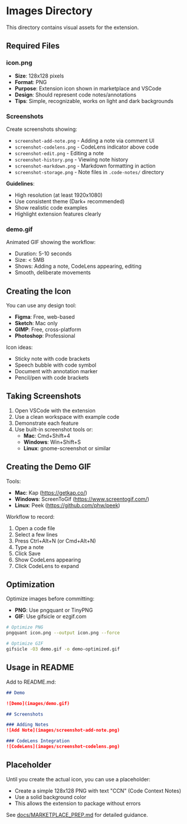 # Images Directory

This directory contains visual assets for the extension.

## Required Files

### icon.png
- **Size**: 128x128 pixels
- **Format**: PNG
- **Purpose**: Extension icon shown in marketplace and VSCode
- **Design**: Should represent code notes/annotations
- **Tips**: Simple, recognizable, works on light and dark backgrounds

### Screenshots

Create screenshots showing:
- `screenshot-add-note.png` - Adding a note via comment UI
- `screenshot-codelens.png` - CodeLens indicator above code
- `screenshot-edit.png` - Editing a note
- `screenshot-history.png` - Viewing note history
- `screenshot-markdown.png` - Markdown formatting in action
- `screenshot-storage.png` - Note files in `.code-notes/` directory

**Guidelines**:
- High resolution (at least 1920x1080)
- Use consistent theme (Dark+ recommended)
- Show realistic code examples
- Highlight extension features clearly

### demo.gif

Animated GIF showing the workflow:
- Duration: 5-10 seconds
- Size: < 5MB
- Shows: Adding a note, CodeLens appearing, editing
- Smooth, deliberate movements

## Creating the Icon

You can use any design tool:
- **Figma**: Free, web-based
- **Sketch**: Mac only
- **GIMP**: Free, cross-platform
- **Photoshop**: Professional

Icon ideas:
- Sticky note with code brackets
- Speech bubble with code symbol
- Document with annotation marker
- Pencil/pen with code brackets

## Taking Screenshots

1. Open VSCode with the extension
2. Use a clean workspace with example code
3. Demonstrate each feature
4. Use built-in screenshot tools or:
   - **Mac**: Cmd+Shift+4
   - **Windows**: Win+Shift+S
   - **Linux**: gnome-screenshot or similar

## Creating the Demo GIF

Tools:
- **Mac**: Kap (https://getkap.co/)
- **Windows**: ScreenToGif (https://www.screentogif.com/)
- **Linux**: Peek (https://github.com/phw/peek)

Workflow to record:
1. Open a code file
2. Select a few lines
3. Press Ctrl+Alt+N (or Cmd+Alt+N)
4. Type a note
5. Click Save
6. Show CodeLens appearing
7. Click CodeLens to expand

## Optimization

Optimize images before committing:
- **PNG**: Use pngquant or TinyPNG
- **GIF**: Use gifsicle or ezgif.com

```bash
# Optimize PNG
pngquant icon.png --output icon.png --force

# Optimize GIF
gifsicle -O3 demo.gif -o demo-optimized.gif
```

## Usage in README

Add to README.md:

```markdown
## Demo

![Demo](images/demo.gif)

## Screenshots

### Adding Notes
![Add Note](images/screenshot-add-note.png)

### CodeLens Integration
![CodeLens](images/screenshot-codelens.png)
```

## Placeholder

Until you create the actual icon, you can use a placeholder:
- Create a simple 128x128 PNG with text "CCN" (Code Context Notes)
- Use a solid background color
- This allows the extension to package without errors

See [docs/MARKETPLACE_PREP.md](../docs/MARKETPLACE_PREP.md) for detailed guidance.
